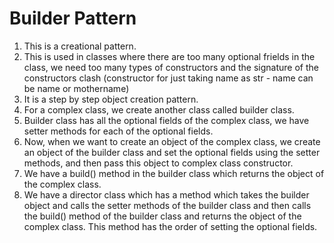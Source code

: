 # Builder Pattern

1. This is a creational pattern.
2. This is used in classes where there are too many optional frields in the class, we need too many types of constructors and the signature of the constructors clash (constructor for just taking name as str - name can be name or mothername)
3. It is a step by step object creation pattern.
4. For a complex class, we create another class called builder class.
5. Builder class has all the optional fields of the complex class, we have setter methods for each of the optional fields.
6. Now, when we want to create an object of the complex class, we create an object of the builder class and set the optional fields using the setter methods, and then pass this object to complex class constructor.
7. We have a build() method in the builder class which returns the object of the complex class.
8. We have a director class which has a method which takes the builder object and calls the setter methods of the builder class and then calls the build() method of the builder class and returns the object of the complex class. This method has the order of setting the optional fields.